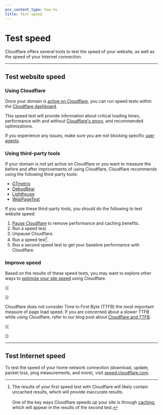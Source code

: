 ```yaml
---
pcx_content_type: how-to
title: Test speed
---
```


# Test speed

Cloudflare offers several tools to test the speed of your website, as well as the speed of your Internet connection.

---

## Test website speed

### Using Cloudflare

Once your domain is [active on Cloudflare](/fundamentals/setup/account-setup/add-site/), you can run speed tests within the [Cloudflare dashboard](https://dash.cloudflare.com/?to=/:account/:zone/speed).

This speed test will provide information about critical loading times, performance with and without [Cloudflare's proxy](/fundamentals/concepts/how-cloudflare-works/), and recommended optimizations.

If you experience any issues, make sure you are not blocking specific [user agents](/fundamentals/reference/cloudflare-site-crawling/#other-situations).

### Using third-party tools

If your domain is not yet active on Cloudflare or you want to measure the before and after improvements of using Cloudflare, Cloudflare recommends using the following third-party tools:

- [GTmetrix](https://gtmetrix.com/)
- [DebugBear](https://www.debugbear.com/test/website-speed)
- [Lighthouse](https://developer.chrome.com/docs/lighthouse/)
- [WebPageTest](https://www.webpagetest.org/)

If you use these third-party tools, you should do the following to test website speed:

1. [Pause Cloudflare](/fundamentals/setup/manage-domains/pause-cloudflare/) to remove performance and caching benefits.
2. Run a speed test.
3. Unpause Cloudflare.
4. Run a speed test[^1].
5. Run a second speed test to get your baseline performance with Cloudflare.


[^1]: The results of your first speed test with Cloudflare will likely contain uncached results, which will provide inaccurate results.<br/><br/>One of the key ways Cloudflare speeds up your site is through [caching](/fundamentals/concepts/how-cloudflare-works/#performance), which will appear in the results of the second test.

### Improve speed

Based on the results of these speed tests, you may want to explore other ways to [optimize your site speed](/learning-paths/optimize-site-speed/) using Cloudflare.

{{<Aside type="note">}}

Cloudflare does not consider Time to First Byte (TTFB) the most important measure of page load speed. If you are concerned about a slower TTFB while using Cloudflare, refer to our blog post about [Cloudflare and TTFB](http://blog.cloudflare.com/ttfb-time-to-first-byte-considered-meaningles/).

{{</Aside>}}

---

## Test Internet speed

To test the speed of your home network connection (download, update, packet loss, ping measurements, and more), visit [speed.cloudflare.com](https://speed.cloudflare.com).